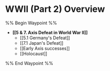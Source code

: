 # WWII (Part 2) Overview

%% Begin Waypoint %%
- **[[5 & 7. Axis Defeat in World War II]]**
	- [[5.1 Germany's Defeat]]
	- [[7.1 Japan's Defeat]]
	- [[Early Axis successes]]
	- [[Holocaust]]

%% End Waypoint %%
